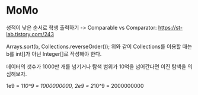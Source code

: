 # MoMo

성적이 낮은 순서로 학생 출력하기
-> Comparable vs Comparator: https://st-lab.tistory.com/243

Arrays.sort(b, Collections.reverseOrder());
위와 같이 Collections를 이용할 때는 b를 int[]가 아닌 Integer[]로 작성해야 한다.

데이터의 갯수가 1000만 개를 넘기거나 탐색 범위가 10억을 넘어간다면 이진 탐색을 의심해보자.

1e9 = 1*10^9 = 1000000000, 2e9 = 2*10^9 = 2000000000
